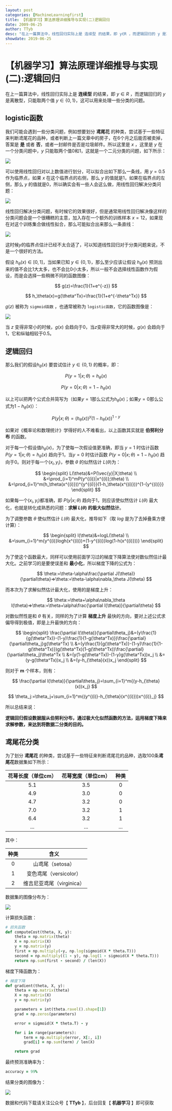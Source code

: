 ```yaml
---
layout: post
categories: [MachineLearningfirst]
title: 【机器学习】算法原理详细推导与实现(二)逻辑回归
date: 2009-06-25
author: TTyb
desc: "在上一篇算法中，线性回归实际上是 连续型 的结果，即 y∈R ，而逻辑回归的 y 是离散型，只能取两个值 y∈{0,1}，这可以用来处理一些分类的问题。"
showdate: 2019-06-25
---
```


# 【机器学习】算法原理详细推导与实现(二):逻辑回归

在上一篇算法中，线性回归实际上是 **连续型** 的结果，即 $y\in R$ ，而逻辑回归的 $y$ 是离散型，只能取两个值 $y\in \{0,1\}$，这可以用来处理一些分类的问题。

## logistic函数

我们可能会遇到一些分类问题，例如想要划分 **鸢尾花** 的种类，尝试基于一些特征来判断鸢尾花的品种，或者判断上一篇文章中的房子，在6个月之后能否被卖掉，答案是 **是** 或者 **否**，或者一封邮件是否是垃圾邮件。所以这里是 $x$ ，这里是 $y$ 在一个分类问题中，$y$ 只能取两个值0和1，这就是一个二元分类的问题，如下所示：

<p style="text-align:center"><img  src="/img/MachineLearning2/996148-20190606155328398-484062138.png" class="img-responsive" style="display: block; margin-right: auto; margin-left: auto;"></p>

可以使用线性回归对以上数值进行划分，可以拟合出如下那么一条线，用 $y=0.5$ 作为临界点，如果 $x$ 在这个临界点的右侧，那么 $y$ 的值就是1，如果在临界点的左侧，那么 $y$ 的值就是0，所以确实会有一些人会这么做，用线性回归解决分类问题：

<p style="text-align:center"><img  src="/img/MachineLearning2/996148-20190606162111179-958791403.jpg" class="img-responsive" style="display: block; margin-right: auto; margin-left: auto;"></p>

线性回归解决分类问题，有时候它的效果很好，但是通常用线性回归解决像这样的分类问题会是一个很糟糕的主意，加入存在一个额外的训练样本 $x=12$，如果现在对这个训练集合做线性拟合，那么可能拟合出来那么一条直线：

<p style="text-align:center"><img  src="/img/MachineLearning2/996148-20190606164546476-1397891994.jpg" class="img-responsive" style="display: block; margin-right: auto; margin-left: auto;"></p>

这时候$y$的临界点估计已经不太合适了，可以知道线性回归对于分类问题来说，不是一个很好的方法。

假设 $h_\theta(x) \in [0,1]$，当如果已知 $y\in \{0,1\}$，那么至少应该让假设 $h_\theta(x)$ 预测出来的值不会比1大太多，也不会比0小太多，所以一般不会选择线性函数作为假设，而是会选择一些稍微不同的函数图像：

$$
g(z)=\frac{1}{1+e^{-z}}
$$

$$
h_\theta(x)=g(\theta^Tx)=\frac{1}{1+e^{-\theta^Tx}}
$$

$g(z)$ 被称为 `sigmoid函数` ，也通常被称为 `logistic函数`，它的函数图像是：

<p style="text-align:center"><img  src="/img/MachineLearning2/996148-20190606170755250-278192081.png" class="img-responsive" style="display: block; margin-right: auto; margin-left: auto;"></p>

当 $z$ 变得非常小的时候，$g(x)$ 会趋向于0，当$z$变得非常大的时候，$g(x)$ 会趋向于1，它和纵轴相较于0.5。

## 逻辑回归

那么我们的假设$h_\theta(x)$ 要尝试估计 $y\in \{0,1\}$ 的概率，即：

$$
P(y=1|x;\theta)=h_\theta(x)
$$

$$
P(y=0|x;\theta)=1-h_\theta(x)
$$

以上可以把两个公式合并简写为（如果$y=1$那么公式为$h_\theta(x)$；如果$y=0$那么公式为$1-h_\theta(x)$）：

$$
P(y|x;\theta)=(h_\theta(x))^y(1-h_\theta(x))^{1-y}
$$

如果对《概率论和数理统计》学得好的人不难看出，以上函数其实就是 **伯努利分布** 的函数。

对于每一个假设值$h_\theta(x)$，为了使每一次假设值更准确，即当 $y=1$ 时估计函数 $P(y=1|x;\theta)=h_\theta(x)$ 趋向于1，当$y=0$ 时估计函数 $P(y=0|x;\theta)=1-h_\theta(x)$ 趋向于0。则对于每一个$(x_i,y_i)$，参数 $\theta$ 的似然估计 $L(\theta)$为：

$$
\begin{split}
L(\theta)&=P(\vec{y}|X;\theta) \\
&=\prod_{i=1}^mP(y^{(i)}|x^{(i)};\theta) \\
&=\prod_{i=1}^m(h_\theta(x^{(i)}))^{y^{(i)}}(1-h_\theta(x^{(i)}))^{1-{y^{(i)}}}
\end{split}
$$

如果每一个$(x_i,y_i)$都准确，即 $P(y|x;\theta)$ 趋向于1，则应该使似然估计 $L(\theta)$ 最大化，也就是转化成熟悉的问题：**求解 $L(\theta)$ 的极大似然估计**。

为了调整参数 $\theta$ 使似然估计 $L(\theta)$ 最大化，推导如下（取 $log$ 是为了去掉叠乘方便计算）：

$$
\begin{split}
l(\theta)&=logL(\theta) \\
&=\sum_{i=1}^m{y^{(i)}logh(x^{(i)})+(1-y^{(i)})log(1-h(x^{(i)}))}
\end{split}
$$

为了使这个函数最大，同样可以使用前面学习过的梯度下降算法使对数似然估计最大化。之前学习的是要使误差和 **最小化**，所以梯度下降的公式为：

$$
\theta:=\theta-\alpha\frac{\partial J(\theta)}{\partial\theta}=>\theta:=\theta-\alpha\nabla_\theta J(\theta)
$$

而本次为了求解似然估计最大化，使用的是梯度上升：

$$
\theta:=\theta+\alpha\nabla_\theta l(\theta)=>\theta:=\theta+\alpha\frac{\partial l(\theta)}{\partial\theta}
$$

对数似然性是和 $\theta$ 有关，同样的为了计算 **梯度上升** 最快的方向，要对上述公式求偏导得到极值，即是上升最快的方向：

$$
\begin{split}
\frac{\partial l(\theta)}{\partial\theta_j}&=(y\frac{1}{g(\theta^Tx)}-(1-y)\frac{1}{1-g(\theta^Tx)})\frac{\partial}{\partial\theta_j}g(\theta^Tx) \\
&=(y\frac{1}{g(\theta^Tx)}-(1-y)\frac{1}{1-g(\theta^Tx)})g(\theta^Tx)(1-g(\theta^Tx))\frac{\partial}{\partial\theta_j}\theta^Tx \\
&=(y(1-g(\theta^Tx))-(1-y)g(\theta^Tx))x_j \\
&=(y-g(\theta^Tx))x_j \\
&=(y-h_{\theta}(x))x_j
\end{split}
$$

则对于 **m** 个样本，则有：

$$
\frac{\partial l(\theta)}{\partial\theta_j}=\sum_{i=1}^m{(y-h_{\theta}(x))x_j}
$$

$$
\theta_j:=\theta_j+\sum_{i=1}^m{(y^{(i)}-h_{\theta}(x^{(i)}))x^{(i)}_j}
$$

所以总结来说：

**逻辑回归假设数据服从伯努利分布，通过极大化似然函数的方法，运用梯度下降来求解参数，来达到将数据二分类的目的。**

## 鸢尾花分类

为了划分 **鸢尾花** 的种类，尝试基于一些特征来判断鸢尾花的品种，选取100条**鸢尾花**数据集如下所示：

| 花萼长度（单位cm）| 花萼宽度（单位cm） | 种类 |
|:----:|:----:|:----:|
| 5.1 | 3.5 | 0 |
| 4.9 | 3.0 | 0 |
| 4.7 | 3.2 | 0 |
| 7.0 | 3.2 | 1 |
| 6.4 | 3.2 | 1 |
| ... | ... | ... |

其中：

| 种类 | 含义 | 
|:----:|:----:|
| 0 | 山鸢尾（setosa） |
| 1 | 变色鸢尾（versicolor） |
| 2 | 维吉尼亚鸢尾（virginica） |

数据集的图像分布为：

<p style="text-align:center"><img  src="/img/MachineLearning2/996148-20190607162544788-429132345.png" class="img-responsive" style="display: block; margin-right: auto; margin-left: auto;"></p>

计算损失函数：

~~~ruby
# 损失函数
def computeCost(theta, X, y):
    theta = np.matrix(theta)
    X = np.matrix(X)
    y = np.matrix(y)
    first = np.multiply(-y, np.log(sigmoid(X * theta.T)))
    second = np.multiply((1 - y), np.log(1 - sigmoid(X * theta.T)))
    return np.sum(first - second) / (len(X))
~~~

梯度下降函数为：

~~~ruby
# 梯度下降
def gradient(theta, X, y):
    theta = np.matrix(theta)
    X = np.matrix(X)
    y = np.matrix(y)

    parameters = int(theta.ravel().shape[1])
    grad = np.zeros(parameters)

    error = sigmoid(X * theta.T) - y

    for i in range(parameters):
        term = np.multiply(error, X[:, i])
        grad[i] = np.sum(term) / len(X)

    return grad
~~~

最终预测准确率为：

~~~ruby
accuracy = 99%
~~~

结果分类的图像为：

<p style="text-align:center"><img  src="/img/MachineLearning2/996148-20190607195951547-416516306.png" class="img-responsive" style="display: block; margin-right: auto; margin-left: auto;"></p>

数据和代码下载请关注公众号【 **TTyb** 】，后台回复【 **机器学习** 】即可获取